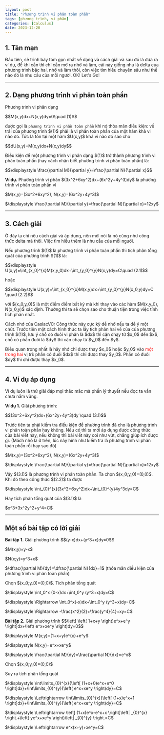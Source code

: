 ```yaml
---
layout: post
title: "Phương trình vi phân toàn phần"
tags: [phương trình, vi phân]
categories: [Calculus]
date: 2023-12-20
---
```

<h2 >1. Tản mạn</h2>
<p>Đầu tiên, sẽ trình bày tóm gọn nhất về dạng và cách giải và sau đó là đưa ra ví dụ, để khi cần thì chỉ cần mở ra nhớ và làm, cái này giống như là delta của phương trình bậc hai, nhớ và làm thôi, còn việc tìm hiểu chuyên sâu như thế nào đó là nhu cầu của mỗi người. OK! Let's Go!</p>

<!--more-->

<hr><!-------------------------------------------------->
<!----------------DẠNG CỦA PHƯƠNG TRÌNH VI PHÂN TOÀN PHẦN------------->
<h2 >2. Dạng phương trình vi phân toàn phần</h2>

  <p>Phương trình vi phân dạng</p>
  <p>$$M(x,y)dx+N(x,y)dy=0\quad (1)$$</p>
  <p>được gọi là <code>phương trình vi phần toàn phần</code> khi nó thỏa mãn điều kiện: vế trái của phương trình $(1)$ phải là vi phân toàn phần của một hàm khả vi nào đó. Tức là tồn tại một hàm $U(x,y)$ khả vi nào đó sao cho</p>
  <p>$$dU(x,y)=M(x,y)dx+N(x,y)dy$$</p>
  <p>Điều kiện để một phương trình vi phân dạng $(1)$ trở thành phương trình vi phân toàn phần (hay cách nhận biết phương trình vi phân toàn phần) là:</p>
  <p>$$\displaystyle \frac{\partial M}{\partial y}=\frac{\partial N}{\partial x}$$</p>

<p><b>Ví dụ.</b> Phương trình vi phân $(3x^2+6xy^2)dx+(6x^2y+4y^3)dy$  là phương trình vi phân toàn phần vì</p>
<p>$M(x,y)=(3x^2+6xy^2), N(x,y)=(6x^2y+4y^3)$</p>
<p>$\displaystyle \frac{\partial M}{\partial y}=\frac{\partial N}{\partial x}=12xy$</p>


<hr>

<!-------------------CÁCH GIẢI-------------------->
<h2 >3. Cách giải</h2>
<p>Ở đây ta chỉ nêu cách giải và áp dụng, nên mới nói là nó cũng như công thức delta mà thôi. Việc tìm hiểu thêm là nhu cầu của mỗi người.</p>

  <p>Nếu phương trình $(1)$ là phương trình vi phân toàn phần thì tích phân tổng quát của phương trình $(1)$ là:</p>
  <p>$$\displaystyle U(x,y)=\int_{x_0}^{x}M(x,y_0)dx+\int_{y_0}^{y}N(x,y)dy=C\quad (2.1)$$</p>
  <p>hoặc</p>
  <p>$$\displaystyle U(x,y)=\int_{x_0}^{x}M(x,y)dx+\int_{y_0}^{y}N(x_0,y)dy=C \quad (2.2)$$</p>
  <p>với $(x_0,y_0)$ là một điểm điểm bất kỳ mà khi thay vào các hàm $M(x,y_0), N(x_0,y)$ xác định. Thường thì ta sẽ chọn sao cho thuận tiện trong việc tính tích phân nhất.</p>

  <p>Cách nhớ của CaolacVC: Công thức này cực kỳ dễ nhớ nếu ta để ý một chút. Trước tiên một cách hình thức ta lấy tích phân hai vế của của phương trình $(1)$, lưu ý chỗ có đuôi vi phân là $dx$ thì cận chạy từ $x_0$ đến $x$, chỗ có phần đuôi là $dy$ thì cận chạy từ $y_0$ đến $y$.</p>
  <p>Điều quan trọng nhất là hãy nhớ chỉ được thay $x_0$ hoặc $y_0$ vào <span style="color:red">một trong hai</span> vị trí: phần có đuôi $dx$ thì chỉ được thay $y_0$. Phần có đuôi $dy$ thì chỉ được thay $x_0$.</p>




<hr>
<!-----------------------VÍ DỤ ÁP DỤNG------------------>
<h2 >4. Ví dụ áp dụng</h2>
<p>Ví dụ luôn là thứ giải đáp mọi thắc mắc mà phần lý thuyết nếu đọc ta vẫn chưa nắm vững.</p>

  <p><b>Ví dụ 1.</b> Giải phương trình:</p>
  <p>$$(3x^2+6xy^2)dx+(6x^2y+4y^3)dy \quad (3.1)$$</p>

<p>Trước tiên ta phải kiểm tra điều kiện để phương trình đã cho là phương trình vi phân toàn phần hay không. Nếu có thì ta mới áp dụng được công thức của bài viết này, nếu không thì bài viết này coi như vứt, chẳng giúp ích được gì. (Mách nhỏ là ở trên, lúc nãy hình như kiểm tra là phương trình vi phân toàn phần rồi hay sao đó)</p>
<p>$M(x,y)=(3x^2+6xy^2), N(x,y)=(6x^2y+4y^3)$</p>
<p>$\displaystyle \frac{\partial M}{\partial y}=\frac{\partial N}{\partial x}=12xy$</p>
<p>Vậy $(3.1)$ là phương trình vi phân toàn phần. Ta chọn $(x_0;y_0)=(0,0)$. Khi đó theo công thức $(2.2)$ ta được</p>
<p>$\displaystyle \int_{0}^{x}(3x^2+6xy^2)dx+\int_{0}^{y}4y^3dy=C$</p>
<p>Hay tích phân tổng quát của $(3.1)$ là</p>
<p>$x^3+3x^2y^2+y^4=C$</p>



<hr>
<h2 >Một số bài tập có lời giải</h2>


  <p><b>Bài tập 1.</b> Giải phương trình $$(y-x)dx+(y^3+x)dy=0$$</p>

<p>$M(x;y)=y-x$</p>
<p>$N(x;y)=y^3+x$</p>
<p>$\dfrac{\partial M}{dy}=\dfrac{\partial N}{dx}=1$ (thỏa mãn điều kiện của phương trình vi phân toàn phần)</p>
<p>Chọn $(x_0;y_0)=(0;0)$. Tích phân tổng quát</p>
<p>$\displaystyle \int_0^x (0-x)dx+\int_0^y (y^3+x)dy=C$</p>
<p>$\displaystyle \Rightarrow \int_0^x(-x)dx+\int_0^y (y^3+x)dy=C$</p>
<p>$\displaystyle \Rightarrow -\frac{x^2}{2}+\frac{y^4}{4}+xy=C$</p>



  <p><b>Bài tập 2.</b> Giải phương trình $$\left[ \left( 1+x+y \right)e^x+e^y \right]dx+\left( e^x+xe^y \right)dy=0$$</p>

<p>$\displaystyle M(x;y)=(1+x+y)e^{x}+e^y$</p>
<p>$\displaystyle N(x;y)=e^x+xe^y$</p>
<p>$\displaystyle \frac{\partial M}{dy}=\frac{\partial N}{dx}=e^x$</p>
<p>Chọn $(x_0;y_0)=(0;0)$</p>
<p>Suy ra tích phân tổng quát</p>
<p>$\displaystyle \int\limits_{0}^{x}{\left[ (1+x+0)e^x+e^0 \right]dx}+\int\limits_{0}^{y}{\left( e^x+xe^y \right)dy}=C$</p>
<p>$\displaystyle \Leftrightarrow \int\limits_{0}^{x}{\left[ (1+x)e^x+1 \right]dx}+\int\limits_{0}^{y}{\left( e^x+xe^y \right)dy}=C$</p>
<p>$\displaystyle \Leftrightarrow \left[ (1+x)e^x-e^x+x \right]\left| _{0}^{x} \right.+\left( ye^x+xe^y \right)\left| _{0}^{y} \right.=C$</p>
<p>$\displaystyle \Leftrightarrow e^x(x+y)+xe^y=C$</p>
